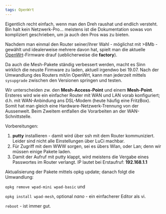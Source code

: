 ```yaml
---
tags: OpenWrt
---
```

Eigentlich recht einfach, wenn man den Dreh raushat und endlich versteht. Bin halt kein Netzwerk-Pro... meistens ist die Dokumentation sowas von kompliziert geschrieben, um ja auch den Pros was zu bieten.

Nachdem man einmal den Router seiner/ihrer Wahl - möglichst mit >8Mb - gewählt und idealerweise mehrere davon hat, spielt man die aktuelle [OpenWrt](https://downloads.openwrt.org/releases/)-Firmware drauf (ueblicherweise die **factory**).

Da auch die Mesh-Pakete ständig verbessert werden, macht es Sinn wirklich die neuste Firmware zu laden, aktuell irgendwo bei 19.07. Nach der Umwandlung des Routers mit/in OpenWrt, kann man jederzeit mittels `sysupgrade` zwischen den Versionen springen und testen.

Wir unterscheiden zw. den **Mesh-Access-Point** und einem **Mesh-Point**. Ersteres wird wie ein einfacher Router mit WAN und LAN vorab konfiguriert; d.h. mit WAN-Anbindung ans DSL-Modem (heute häufig eine FritzBox). Somit hat man gleich eine Hardware-Netzwerk-Trennung von der Aussenwelt. Beim Zweitem entfallen die Vorarbeiten an der WAN-Schnittstelle.

Vorbereitungen:
1. **putty** installieren - damit wird über ssh mit dem Router kommuniziert. Leider sind nicht alle Einstellungen über LuCi machbar.
2. Für Zugriff mit dem WWW sorgen, sei es übers Wlan, oder Lan; denn wir müssen einige Pakete laden.
3. Damit der Aufruf mit putty klappt, wird meistens die Vergabe eines Passwortes im Router verlangt. IP lautet bei Erstaufruf: **192.168.1.1**

Aktualisierung der Pakete mittels opkg update; danach folgt die Umwandlung:

`opkg remove wpad-mini wpad-basic` und

`opkg install wpad-mesh`, optional *nano* - ein einfacherer Editor als vi.

`reboot` - ist immer gut.

